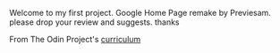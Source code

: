 Welcome to my first project.
Google Home Page remake by Previesam.
please drop your review and suggests. thanks

From The Odin Project's [curriculum](http://www.theodinproject.com/courses/web-development-101/lessons/html-css)